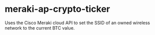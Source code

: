 # meraki-ap-crypto-ticker
Uses the Cisco Meraki cloud API to set the SSID of an owned wireless network to the current BTC value.
